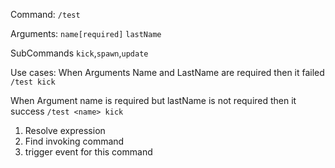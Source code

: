 Command:
`/test`

Arguments:
`name[required]` `lastName`

SubCommands
`kick`,`spawn`,`update`

Use cases:
When Arguments Name and LastName are required then it failed
`/test kick`

When Argument name is required but lastName is not required then it success
`/test <name> kick`

1. Resolve expression
2. Find invoking command
3. trigger event for this command

